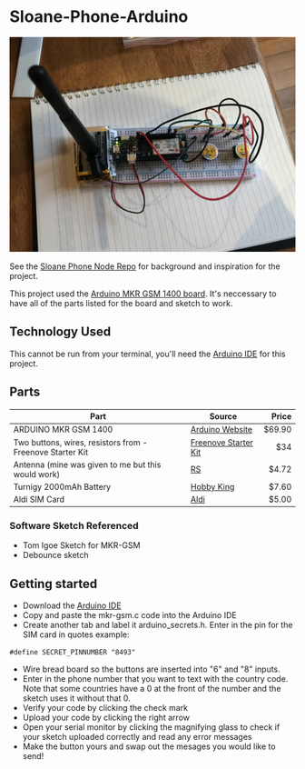 # Sloane-Phone-Arduino

![](images/sloane-phone.JPG)

See the [Sloane Phone Node Repo](https://github.com/nikkiricks/Sloane-Phone-Node) for background and inspiration for the project.

This project used the [Arduino MKR GSM 1400 board](https://store.arduino.cc/usa/mkr-gsm-1400). It's neccessary to have all of the parts listed for the board and sketch to work.

## Technology Used

This cannot be run from your terminal, you'll need the [Arduino IDE](https://www.arduino.cc/en/main/software) for this project.

## Parts

| Part                                                      | Source                                                                                                                                                                                                                                                                                                                                                                                                                                                                              |   Price |
| --------------------------------------------------------- | ----------------------------------------------------------------------------------------------------------------------------------------------------------------------------------------------------------------------------------------------------------------------------------------------------------------------------------------------------------------------------------------------------------------------------------------------------------------------------------- | ------: |
| ARDUINO MKR GSM 1400                                      | [Arduino Website](https://store.arduino.cc/usa/mkr-gsm-1400)                                                                                                                                                                                                                                                                                                                                                                                                                        | \$69.90 |
| Two buttons, wires, resistors from - Freenove Starter Kit | [Freenove Starter Kit](https://www.amazon.com.au/Freenove-Processing-Oscilloscope-Voltmeter-Components/dp/B0721B8228/ref=sr_1_1?keywords=freenove+arduino+uno+starter+kit&qid=1576150765&s=electronics&sr=1-1)                                                                                                                                                                                                                                                                      |    \$34 |
| Antenna (mine was given to me but this would work)        | [RS](https://au.rs-online.com/web/p/wifi-antennas/9076510?ef_id=CjwKCAjwmKLzBRBeEiwACCVihg-3Q-KJ53kU4h5uOO2kNa3vcs6J8YKZawazskT80m93cvUPBpy6LhoCbY4QAvD_BwE:G:s&s_kwcid=AL!8733!3!99325714834!!!g!443370683741!&cm_mmc=AU-PLA-DS3A-_-google-_-PLA_AU_EN_Computing_And_Peripherals-_-Keyboards_And_Mice-_-PRODUCT_GROUP&matchtype=&aud-827186183886:pla-443370683741&gclid=CjwKCAjwmKLzBRBeEiwACCVihg-3Q-KJ53kU4h5uOO2kNa3vcs6J8YKZawazskT80m93cvUPBpy6LhoCbY4QAvD_BwE&gclsrc=aw.ds) |  \$4.72 |
| Turnigy 2000mAh Battery                                   | [Hobby King](https://hobbyking.com/en_us/turnigy-2000mah-1s-1c-lipoly-w-2-pin-jst-ph-connector.html?___store=en_us)                                                                                                                                                                                                                                                                                                                                                                 |  \$7.60 |
| Aldi SIM Card                                             | [Aldi](https://www.aldimobile.com.au/checkout)                                                                                                                                                                                                                                                                                                                                                                                                                                      |  \$5.00 |

### Software Sketch Referenced

- Tom Igoe Sketch for MKR-GSM
- Debounce sketch

## Getting started

- Download the [Arduino IDE](https://www.arduino.cc/en/main/software)
- Copy and paste the mkr-gsm.c code into the Arduino IDE
- Create another tab and label it arduino_secrets.h. Enter in the pin for the SIM card in quotes example:

```
#define SECRET_PINNUMBER "8493"
```

- Wire bread board so the buttons are inserted into "6" and "8" inputs.
- Enter in the phone number that you want to text with the country code. Note that some countries have a 0 at the front of the number and the sketch uses it without that 0.
- Verify your code by clicking the check mark
- Upload your code by clicking the right arrow
- Open your serial monitor by clicking the magnifying glass to check if your sketch uploaded correctly and read any error messages
- Make the button yours and swap out the mesages you would like to send!

